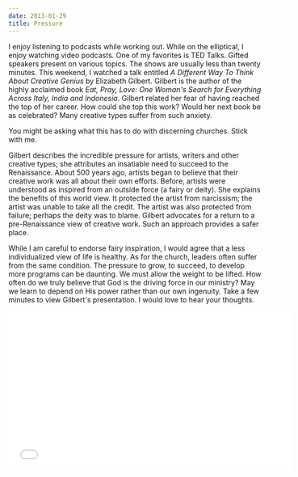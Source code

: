 ```yaml
---
date: 2013-01-29
title: Pressure
---
```


I enjoy listening to podcasts while working out. While on the elliptical, I enjoy watching video podcasts. One of my favorites is TED Talks. Gifted speakers present on various topics. The shows are usually less than twenty minutes. This weekend, I watched  a talk entitled *A Different Way To Think About Creative Genius* by Elizabeth Gilbert. Gilbert is the author of the highly acclaimed book *Eat, Pray, Love: One Woman's Search for Everything Across Italy, India and Indonesia*. Gilbert related her fear of having reached the top of her career. How could she top this work? Would her next book be as celebrated? Many creative types suffer from such anxiety.

You might be asking what this has to do with discerning churches. Stick with me. 

Gilbert describes the incredible pressure for artists, writers and other creative types; she attributes an insatiable need to succeed to the Renaissance. About 500 years ago, artists began to believe that their creative work was all about their own efforts. Before, artists were understood as inspired from an outside force (a fairy or deity). She explains the benefits of this world view. It protected the artist from narcissism; the artist was unable to take all the credit. The artist was also protected from failure; perhaps the deity was to blame. Gilbert advocates for a return to a pre-Renaissance view of creative work. Such an approach provides a safer place.

While I am careful to endorse fairy inspiration, I would agree that a less individualized view of life is healthy. As for the church, leaders often suffer from the same condition. The pressure to grow, to succeed, to develop more programs can be daunting. We must allow the weight to be lifted. How often do we truly believe that God is the driving force in our ministry? May we learn to depend on His power rather than our own ingenuity. Take a few minutes to view Gilbert's presentation. I would love to hear your thoughts.

<iframe width="560" height="315" src="//www.youtube.com/embed/86x-u-tz0MA" frameborder="0" allowfullscreen></iframe>

